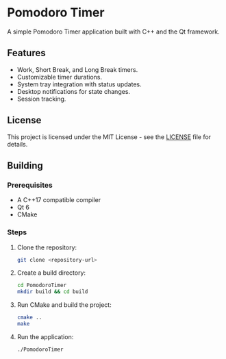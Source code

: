 # Pomodoro Timer

A simple Pomodoro Timer application built with C++ and the Qt framework.

## Features

*   Work, Short Break, and Long Break timers.
*   Customizable timer durations.
*   System tray integration with status updates.
*   Desktop notifications for state changes.
*   Session tracking.

## License

This project is licensed under the MIT License - see the [LICENSE](LICENSE) file for details.

## Building

### Prerequisites

*   A C++17 compatible compiler
*   Qt 6
*   CMake

### Steps

1.  Clone the repository:
    ```bash
    git clone <repository-url>
    ```
2.  Create a build directory:
    ```bash
    cd PomodoroTimer
    mkdir build && cd build
    ```
3.  Run CMake and build the project:
    ```bash
    cmake ..
    make
    ```
4.  Run the application:
    ```bash
    ./PomodoroTimer
    ```
